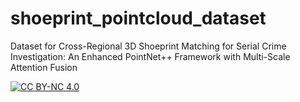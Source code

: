 # shoeprint_pointcloud_dataset
Dataset for Cross-Regional 3D Shoeprint Matching for Serial Crime Investigation: An Enhanced PointNet++ Framework with Multi-Scale Attention Fusion 

[![CC BY-NC 4.0](https://img.shields.io/badge/License-CC%20BY--NC%204.0-lightgrey.svg)](https://creativecommons.org/licenses/by-nc/4.0/)
